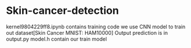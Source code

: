 # Skin-cancer-detection
kernel9804229ff8.ipynb contains training code we use CNN model to train out dataset[Skin Cancer MNIST: HAM10000]
Output prediction is in output.py
model.h contain our train model
